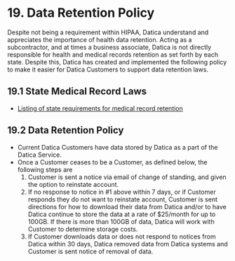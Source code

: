 # 19. Data Retention Policy

Despite not being a requirement within HIPAA, Datica understand and appreciates the importance of health data retention. Acting as a subcontractor, and at times a business associate, Datica is not directly responsible for health and medical records retention as set forth by each state. Despite this, Datica has created and implemented the following policy to make it easier for Datica Customers to support data retention laws.

## 19.1 State Medical Record Laws

* [Listing of state requirements for medical record retention](http://www.healthit.gov/sites/default/files/appa7-1.pdf)

## 19.2 Data Retention Policy

* Current Datica Customers have data stored by Datica as a part of the Datica Service.
* Once a Customer ceases to be a Customer, as defined below, the following steps are
	1. Customer is sent a notice via email of change of standing, and given the option to reinstate account.
	2. If no response to notice in #1 above within 7 days, or if Customer responds they do not want to reinstate account, Customer is sent directions for how to download their data from Datica and/or to have Datica continue to store the data at a rate of $25/month for up to 100GB. If there is more than 100GB of data, Datica will work with Customer to determine storage costs.
	3. If Customer downloads data or does not respond to notices from Datica within 30 days, Datica removed data from Datica systems and Customer is sent notice of removal of data.
